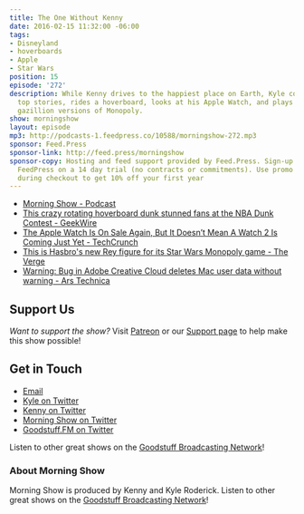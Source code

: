 ```yaml
---
title: The One Without Kenny
date: 2016-02-15 11:32:00 -06:00
tags:
- Disneyland
- hoverboards
- Apple
- Star Wars
position: 15
episode: '272'
description: While Kenny drives to the happiest place on Earth, Kyle covers the day's
  top stories, rides a hoverboard, looks at his Apple Watch, and plays one of the
  gazillion versions of Monopoly.
show: morningshow
layout: episode
mp3: http://podcasts-1.feedpress.co/10588/morningshow-272.mp3
sponsor: Feed.Press
sponsor-link: http://feed.press/morningshow
sponsor-copy: Hosting and feed support provided by Feed.Press. Sign-up today and try
  FeedPress on a 14 day trial (no contracts or commitments). Use promo code `morningshow`
  during checkout to get 10% off your first year
---
```


* [Morning Show - Podcast](http://morningshow.am/)
* [This crazy rotating hoverboard dunk stunned fans at the NBA Dunk Contest - GeekWire](http://www.geekwire.com/2016/crazy-rotating-hoverboard-dunk-stunned-fans-nba-dunk-contest/?utm_source=feedburner&utm_medium=feed&utm_campaign=Feed%3A+geekwire+%28GeekWire%29)
* [The Apple Watch Is On Sale Again, But It Doesn’t Mean A Watch 2 Is Coming Just Yet - TechCrunch](http://techcrunch.com/2016/02/14/the-apple-watch-is-on-sale-again-but-it-doesnt-mean-a-watch-2-is-coming-just-yet/?ncid=rss&utm_source=feedburner&utm_medium=feed&utm_campaign=Feed%3A+Techcrunch+%28TechCrunch%29)
* [This is Hasbro's new Rey figure for its Star Wars Monopoly game - The Verge](http://www.theverge.com/2016/2/14/10989112/hasbro-star-wars-monopoly-rey-figure)
* [Warning: Bug in Adobe Creative Cloud deletes Mac user data without warning - Ars Technica](http://arstechnica.com/apple/2016/02/warning-bug-in-adobe-creative-cloud-deletes-mac-user-data-without-warning/)

## Support Us
*Want to support the show?* Visit [Patreon](http://patreon.com/morningshow) or our [Support page](http://goodstuff.fm/support) to help make this show possible!

## Get in Touch
* [Email](mailto:kyle@goodstuff.fm)
* [Kyle on Twitter](http://twitter.com/dogburps)
* [Kenny on Twitter](http://twitter.com/pizzarobotics)
* [Morning Show on Twitter](http://twitter.com/morningshowam)
* [Goodstuff.FM on Twitter](http://twitter.com/goodstufffm)

Listen to other great shows on the [Goodstuff Broadcasting Network](http://goodstuff.fm/shows)!

### About Morning Show
Morning Show is produced by Kenny and Kyle Roderick. Listen to other great shows on the [Goodstuff Broadcasting Network](http://goodstuff.fm/)!

